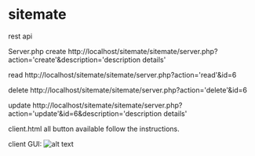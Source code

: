 # sitemate
 rest api 


Server.php 
create
http://localhost/sitemate/sitemate/server.php?action='create'&description='description details'

read
http://localhost/sitemate/sitemate/server.php?action='read'&id=6

delete
http://localhost/sitemate/sitemate/server.php?action='delete'&id=6

update
http://localhost/sitemate/sitemate/server.php?action='update'&id=6&description='description details'



client.html
all button available follow the instructions. 

client GUI:
![alt text]([/client-GUI.JPG)
